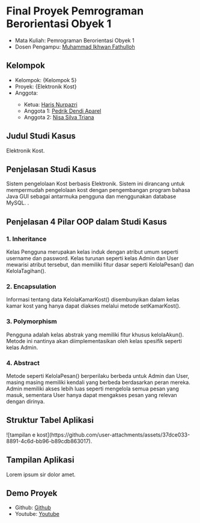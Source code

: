 # Final Proyek Pemrograman Berorientasi Obyek 1
<ul>
  <li>Mata Kuliah: Pemrograman Berorientasi Obyek 1</li>
  <li>Dosen Pengampu: <a href="https://github.com/Muhammad-Ikhwan-Fathulloh">Muhammad Ikhwan Fathulloh</a></li>
</ul>

## Kelompok
<ul>
  <li>Kelompok: {Kelompok 5}</li>
  <li>Proyek: {Elektronik Kost}</li>
  <li>Anggota:</li>
  <ul>
    <li>Ketua: <a href="https://github.com/harisnurpazri">Haris Nurpazri</a></li>
    <li>Anggota 1: <a href="https://github.com/Pedrikdendi">Pedrik Dendi Aparel</a></li>
    <li>Anggota 2: <a href="https://github.com/NisaSilvaTriana">Nisa Silva Triana</a></li>
  </ul>
</ul>

## Judul Studi Kasus
<p>Elektronik Kost.</p>

## Penjelasan Studi Kasus
<p>Sistem pengelolaan Kost berbasis Elektronik. Sistem ini dirancang untuk mempermudah pengelolaan kost dengan pengembangan program bahasa Java GUI sebagai antarmuka pengguna dan menggunakan database MySQL.
.</p>

## Penjelasan 4 Pilar OOP dalam Studi Kasus

### 1. Inheritance
<p>Kelas Pengguna merupakan kelas induk dengan atribut umum seperti username dan password. Kelas turunan seperti kelas Admin dan User mewarisi atribut tersebut, dan memiliki fitur dasar seperti KelolaPesan() dan KelolaTagihan().</p>

### 2. Encapsulation
<p>Informasi tentang data KelolaKamarKost() disembunyikan dalam kelas kamar kost yang hanya dapat diakses melalui metode setKamarKost().</p>

### 3. Polymorphism
<p>Pengguna adalah kelas abstrak yang memiliki fitur khusus kelolaAkun(). Metode ini nantinya akan diimplementasikan oleh kelas spesifik seperti kelas Admin.</p>

### 4. Abstract
<p>Metode seperti KelolaPesan() berperilaku berbeda untuk Admin dan User, masing masing memiliki kendali yang berbeda berdasarkan peran mereka. Admin memiliki akses lebih luas seperti mengelola semua pesan yang masuk, sementara User hanya dapat mengakses pesan yang relevan dengan dirinya.</p>

## Struktur Tabel Aplikasi
<p>![tampilan e kost](https://github.com/user-attachments/assets/37dce033-8891-4c6d-bb96-b89cdb863017).</p>

## Tampilan Aplikasi
<p>Lorem ipsum sir dolor amet.</p>

## Demo Proyek
<ul>
  <li>Github: <a href="">Github</a></li>
  <li>Youtube: <a href="">Youtube</a></li>
</ul>
